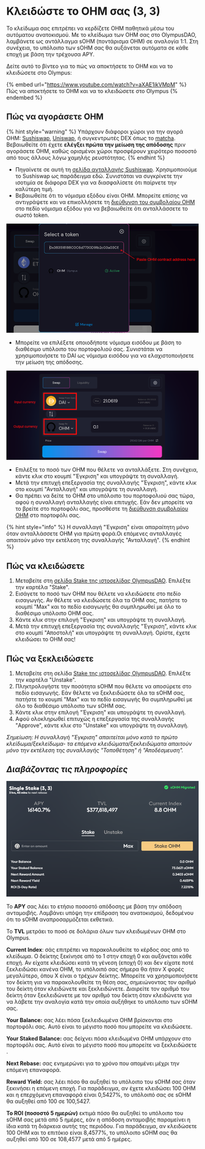 # Κλειδώστε το OHM σας (3, 3)

Το κλείδωμα σας επιτρέπει να κερδίζετε OHM παθητικά μέσω του αυτόματου ανατοκισμού. Με το κλείδωμα των OHM σας στο OlympusDAO, λαμβάνετε ως αντάλλαγμα sOHM (ποντάρισμα OHM) σε αναλογία 1:1. Στη συνέχεια, το υπόλοιπο των sOHM σας θα αυξάνεται αυτόματα σε κάθε εποχή με βάση την τρέχουσα APY.

Δείτε αυτό το βίντεο για το πώς να αποκτήσετε το OHM και να το κλειδώσετε στο Olympus:

{% embed url="https://www.youtube.com/watch?v=aXAE1ikVMpM" %}
Πώς να αποκτήσετε το OHM και να το κλειδώσετε στο Olympus
{% endembed %}

## Πώς να αγοράσετε OHM

{% hint style="warning" %}
Υπάρχουν διάφοροι χώροι για την αγορά OHM: [Sushiswap](https://app.sushi.com/swap), [Uniswap](https://app.uniswap.org/#/swap), ή συγκεντρωτές DEX όπως το [matcha](https://matcha.xyz). Βεβαιωθείτε ότι έχετε **ελέγξει πρώτα την μείωση της απόδοσης** πριν αγοράσετε OHM, καθώς ορισμένοι χώροι προσφέρουν χειρότερο ποσοστό από τους άλλους λόγω χαμηλής ρευστότητας.
{% endhint %}

* Πηγαίνετε σε αυτή τη [σελίδα ανταλλαγής Sushiswap](https://app.sushi.com/swap?outputCurrency=0x383518188c0c6d7730d91b2c03a03c837814a899). Χρησιμοποιούμε το Sushiswap ως παράδειγμα εδώ. Συνιστάται να συγκρίνετε την ισοτιμία σε διάφορα DEX για να διασφαλίσετε ότι παίρνετε την καλύτερη τιμή.
* Βεβαιωθείτε ότι το νόμισμα εξόδου είναι OHM. Μπορείτε επίσης να αντιγράψετε και να επικολλήσετε τη [διεύθυνση του συμβολαίου OHM](https://docs.olympusdao.finance/main/contracts/tokens#ohm) στο πεδίο νόμισμα εξόδου για να βεβαιωθείτε ότι ανταλλάσσετε το σωστό token.

![Επικόλληση διεύθυνσης OHM](<../.gitbook/assets/image (16) (1) (1) (1).png>)

* Μπορείτε να επιλέξετε οποιοδήποτε νόμισμα εισόδου με βάση το διαθέσιμο υπόλοιπο του πορτοφολιού σας. Συνιστάται να χρησιμοποιήσετε το DAI ως νόμισμα εισόδου για να ελαχιστοποιήσετε την μείωση της απόδοσης.

![Βεβαιωθείτε ότι το νόμισμα εξόδου είναι OHM](<../.gitbook/assets/image (7) (1).png>)

* Επιλέξτε το ποσό των OHM που θέλετε να ανταλλάξετε. Στη συνέχεια, κάντε κλικ στο κουμπί "Έγκριση" και υπογράψτε τη συναλλαγή.
* Μετά την επιτυχή επεξεργασία της συναλλαγής "Έγκριση", κάντε κλικ στο κουμπί "Ανταλλαγή" και υπογράψτε τη συναλλαγή.
* Θα πρέπει να δείτε το OHM στο υπόλοιπο του πορτοφολιού σας τώρα, αφού η συναλλαγή ανταλλαγής είναι επιτυχής. Εάν δεν μπορείτε να το βρείτε στο πορτοφόλι σας, προσθέστε τη [διεύθυνση συμβολαίου OHM](https://docs.olympusdao.finance/main/contracts/tokens#ohm) στο πορτοφόλι σας.

{% hint style="info" %}
Η συναλλαγή "Έγκριση" είναι απαραίτητη μόνο όταν ανταλλάσσετε OHM για πρώτη φορά.Οι επόμενες ανταλλαγές απαιτούν μόνο την εκτέλεση της συναλλαγής "Ανταλλαγή".
{% endhint %}

## Πώς να κλειδώσετε

1. Μεταβείτε στη [σελίδα Stake της ιστοσελίδας OlympusDAO](https://app.olympusdao.finance/#/). Επιλέξτε την καρτέλα "Stake".
2. Εισάγετε το ποσό των OHM που θέλετε να κλειδώσετε στο πεδίο εισαγωγής. Αν θέλετε να κλειδώσετε όλα τα OHM σας, πατήστε το κουμπί "Max" και το πεδίο εισαγωγής θα συμπληρωθεί με όλο το διαθέσιμο υπόλοιπο OHM σας.
3. Κάντε κλικ στην επιλογή "Έγκριση" και υπογράψτε τη συναλλαγή.
4. Μετά την επιτυχή επεξεργασία της συναλλαγής "Έγκριση", κάντε κλικ στο κουμπί "Αποστολή" και υπογράψτε τη συναλλαγή. Ορίστε, έχετε κλειδώσει το OHM σας!

## Πώς να ξεκλειδώσετε

1. Μεταβείτε στη σελίδα [Stake της ιστοσελίδας OlympusDAO](https://app.olympusdao.finance/#/). Επιλέξτε την καρτέλα "Unstake".
2. Πληκτρολογήστε την ποσότητα sOHM που θέλετε να αποσύρετε στο πεδίο εισαγωγής. Εάν θέλετε να ξεκλειδώσετε όλα τα sOHM σας, πατήστε το κουμπί "Max" και το πεδίο εισαγωγής θα συμπληρωθεί με όλο το διαθέσιμο υπόλοιπο των sOHM σας.
3. Κάντε κλικ στην επιλογή "Έγκριση" και υπογράψτε τη συναλλαγή.
4. Αφού ολοκληρωθεί επιτυχώς η επεξεργασία της συναλλαγής "Approve", κάντε κλικ στο "Unstake" και υπογράψτε τη συναλλαγή.

_Σημείωση: Η συναλλαγή "Έγκριση" απαιτείται μόνο κατά το πρώτο κλείδωμα/ξεκλείδωμα- τα επόμενα κλειδώματα/ξεκλειδώματα απαιτούν μόνο την εκτέλεση της συναλλαγής "Τοποθέτηση" ή "Αποδέσμευση"._

## _Διαβάζοντας τις πληροφορίες_

![Η σελίδα κλειδώματος](<../.gitbook/assets/image (3) (1).png>)

Το **APY** σας λέει το ετήσιο ποσοστό απόδοσης με βάση την απόδοση ανταμοιβής. Λαμβάνει υπόψη την επίδραση του ανατοκισμού, δεδομένου ότι το sOHM αναπροσαρμόζεται εκθετικά.

Το **TVL** μετράει το ποσό σε δολάρια όλων των κλειδωμένων OHM στο Olympus.

**Current Index**: σάς επιτρέπει να παρακολουθείτε το κέρδος σας από το κλείδωμα. Ο δείκτης ξεκίνησε από το 1 στην εποχή 0 και αυξάνεται κάθε εποχή. Αν είχατε κλειδώσει κατά τη γένεση (εποχή 0) και δεν είχατε ποτέ ξεκλειδώσει κανένα OHM, το υπόλοιπό σας σήμερα θα ήταν Χ φορές μεγαλύτερο, όπου Χ είναι ο τρέχων δείκτης. Μπορείτε να χρησιμοποιήσετε τον δείκτη για να παρακολουθείτε τη θέση σας, σημειώνοντας τον αριθμό του δείκτη όταν κλειδώνετε και ξεκλειδώνετε. Διαιρείτε τον αριθμό του δείκτη όταν ξεκλειδώνετε με τον αριθμό του δείκτη όταν κλειδώνετε για να λάβετε την αναλογία κατά την οποία αυξήθηκε το υπόλοιπο των sOHM σας.

**Your Balance:** σας λέει πόσα ξεκλειδωμένα OHM βρίσκονται στο πορτοφόλι σας. Αυτό είναι το μέγιστο ποσό που μπορείτε να κλειδώσετε.

**Your Staked Balance:** σας δείχνει πόσα κλειδωμένα OHM υπάρχουν στο πορτοφόλι σας. Αυτό είναι το μέγιστο ποσό που μπορείτε να ξεκλειδώσετε .

**Next Rebase:** σας ενημερώνει για το χρόνο που απομένει μέχρι την επόμενη επαναφορά.

**Reward Yield:** σας λέει πόσο θα αυξηθεί το υπόλοιπο του sOHM σας όταν ξεκινήσει η επόμενη εποχή. Για παράδειγμα, αν έχετε κλειδώσει 100 OHM και η επερχόμενη επαναφορά είναι 0,5427%, το υπόλοιπό σας σε sOHM θα αυξηθεί από 100 σε 100,5427.

**Το ROI (ποσοστό 5 ημερών)** εκτιμά πόσο θα αυξηθεί το υπόλοιπο του sOHM σας μετά από 5 ημέρες, εάν η απόδοση ανταμοιβής παραμείνει η ίδια κατά τη διάρκεια αυτής της περιόδου. Για παράδειγμα, αν κλειδώσετε 100 OHM και το επιτόκιο είναι 8,4577%, το υπόλοιπο sOHM σας θα αυξηθεί από 100 σε 108,4577 μετά από 5 ημέρες.
